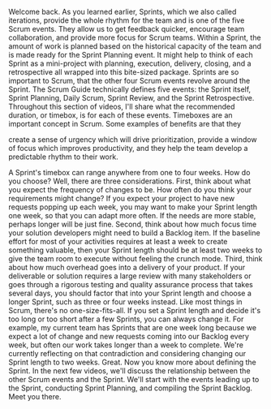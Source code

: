 Welcome back. As you learned earlier, Sprints, which we also called iterations,
provide the whole rhythm for the team and is one of the five Scrum events. They
allow us to get feedback quicker, encourage team collaboration, and provide more
focus for Scrum teams. Within a Sprint, the amount of work is planned based on
the historical capacity of the team and is made ready for the Sprint Planning
event. It might help to think of each Sprint as a mini-project with planning,
execution, delivery, closing, and a retrospective all wrapped into this
bite-sized package. Sprints are so important to Scrum, that the other four Scrum
events revolve around the Sprint. The Scrum Guide technically defines five
events: the Sprint itself, Sprint Planning, Daily Scrum, Sprint Review, and the
Sprint Retrospective. Throughout this section of videos, I'll share what the
recommended duration, or timebox, is for each of these events. Timeboxes are an
important concept in Scrum. Some examples of benefits are that they 

create a sense of urgency which will drive prioritization, 
provide a window of focus which improves productivity, 
and they help the team develop a predictable rhythm to their work. 

A Sprint's timebox can range anywhere from one to four weeks.
How do you choose? Well, there are three considerations. First, think about what
you expect the frequency of changes to be. How often do you think your
requirements might change? If you expect your project to have new requests
popping up each week, you may want to make your Sprint length one week, so that
you can adapt more often. If the needs are more stable, perhaps longer will be
just fine. Second, think about how much focus time your solution developers
might need to build a Backlog item. If the baseline effort for most of your
activities requires at least a week to create something valuable, then your
Sprint length should be at least two weeks to give the team room to execute
without feeling the crunch mode. Third, think about how much overhead goes into
a delivery of your product. If your deliverable or solution requires a large
review with many stakeholders or goes through a rigorous testing and quality
assurance process that takes several days, you should factor that into your
Sprint length and choose a longer Sprint, such as three or four weeks instead.
Like most things in Scrum, there's no one-size-fits-all. If you set a Sprint
length and decide it's too long or too short after a few Sprints, you can always
change it. For example, my current team has Sprints that are one week long
because we expect a lot of change and new requests coming into our Backlog every
week, but often our work takes longer than a week to complete. We're currently
reflecting on that contradiction and considering changing our Sprint length to
two weeks. Great. Now you know more about defining the Sprint. In the next few
videos, we'll discuss the relationship between the other Scrum events and the
Sprint. We'll start with the events leading up to the Sprint, conducting Sprint
Planning, and compiling the Sprint Backlog. Meet you there.